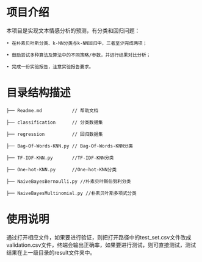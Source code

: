 # 项目介绍
本项目是实现文本情感分析的预测，有分类和回归问题：

	• 在朴素贝叶斯分类、k-NN分类与k-NN回归中，三者至少完成两项；
	
	• 鼓励尝试多种算法及算法中的不同策略/参数，并进行结果对比分析；
	
	• 完成一份实验报告，注意实验报告要求。

# 目录结构描述
    ├── Readme.md           // 帮助文档
    
    ├── classification      // 分类数据集
    
    ├── regression     		// 回归数据集
    
    ├── Bag-Of-Words-KNN.py // Bag-Of-Words-KNN分类
    
    ├── TF-IDF-KNN.py  		//TF-IDF-KNN分类
    
    ├── One-hot-KNN.py      //One-hot-KNN分类
    
    ├── NaiveBayesBernoulli.py //朴素贝叶斯伯努利分类
    
    ├── NaiveBayesMultinomial.py //朴素贝叶斯多项式分类

# 使用说明

  通过打开相应文件，如果要进行验证，则把打开路径中的test_set.csv文件改成validation.csv文件，终端会输出正确率，如果要进行测试，则可直接测试，测试结果在上一级目录的result文件夹中。


